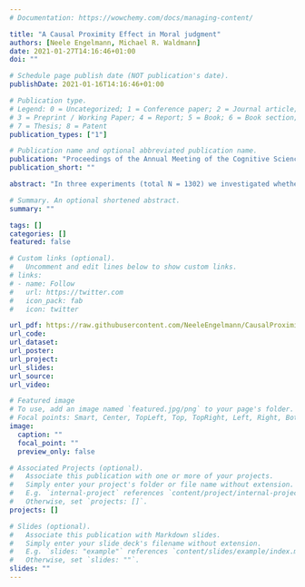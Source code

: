 ```yaml
---
# Documentation: https://wowchemy.com/docs/managing-content/

title: "A Causal Proximity Effect in Moral judgment"
authors: [Neele Engelmann, Michael R. Waldmann]
date: 2021-01-27T14:16:46+01:00
doi: ""

# Schedule page publish date (NOT publication's date).
publishDate: 2021-01-16T14:16:46+01:00

# Publication type.
# Legend: 0 = Uncategorized; 1 = Conference paper; 2 = Journal article;
# 3 = Preprint / Working Paper; 4 = Report; 5 = Book; 6 = Book section;
# 7 = Thesis; 8 = Patent
publication_types: ["1"]

# Publication name and optional abbreviated publication name.
publication: "Proceedings of the Annual Meeting of the Cognitive Science Society 43 (in press)"
publication_short: ""

abstract: "In three experiments (total N = 1302) we investigated whether causal proximity affects moral judgments. We manipulated causal proximity by varying the length of chains mediating between actions and outcomes, and by varying the strengths of causal links. We demonstrate that moral judgments are affected by causal proximity with longer chains or weaker links leading to more lenient moral evaluations. Moreover, we identify outcome foreseeability as the crucial factor linking causal proximity and moral judgments. While effects of causal proximity on moral judgments were small when controlling for factors that were confounded in previous studies, knowledge about the presence of causal links substantially alters judgments of permissibility and responsibility. The experiments demonstrate a tight coupling between causal representations, inferences about mental states, and moral reasoning."

# Summary. An optional shortened abstract.
summary: ""

tags: []
categories: []
featured: false

# Custom links (optional).
#   Uncomment and edit lines below to show custom links.
# links:
# - name: Follow
#   url: https://twitter.com
#   icon_pack: fab
#   icon: twitter

url_pdf: https://raw.githubusercontent.com/NeeleEngelmann/CausalProximity2021/main/EngelmannWaldmann_CausalProximity.pdf
url_code:
url_dataset:
url_poster:
url_project:
url_slides:
url_source:
url_video:

# Featured image
# To use, add an image named `featured.jpg/png` to your page's folder. 
# Focal points: Smart, Center, TopLeft, Top, TopRight, Left, Right, BottomLeft, Bottom, BottomRight.
image:
  caption: ""
  focal_point: ""
  preview_only: false

# Associated Projects (optional).
#   Associate this publication with one or more of your projects.
#   Simply enter your project's folder or file name without extension.
#   E.g. `internal-project` references `content/project/internal-project/index.md`.
#   Otherwise, set `projects: []`.
projects: []

# Slides (optional).
#   Associate this publication with Markdown slides.
#   Simply enter your slide deck's filename without extension.
#   E.g. `slides: "example"` references `content/slides/example/index.md`.
#   Otherwise, set `slides: ""`.
slides: ""
---
```

